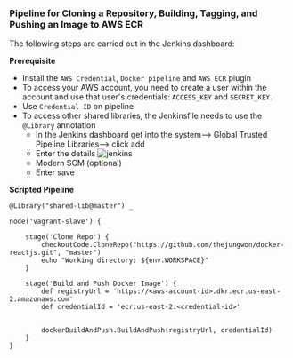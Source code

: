 ### Pipeline for Cloning a Repository, Building, Tagging, and Pushing an Image to AWS ECR

The following steps are carried out in the Jenkins dashboard:

**Prerequisite**

- Install the `AWS Credential`, `Docker pipeline` and `AWS ECR` plugin 
- To access your AWS account, you need to create a user within the account and use that user's credentials: `ACCESS_KEY` and `SECRET_KEY`.
- Use `Credential ID` on pipeline
- To access other shared libraries, the Jenkinsfile needs to use the `@Library` annotation
   -  In the Jenkins dashboard get into the system--> Global Trusted Pipeline Libraries--> click add
   - Enter the details
     ![jenkins](https://github.com/user-attachments/assets/d3732423-20b6-4c22-af14-739c235298d4)
   - Modern SCM (optional)
   - Enter save


**Scripted Pipeline**

```
@Library("shared-lib@master") _

node('vagrant-slave') {

    stage('Clone Repo') {
        checkoutCode.CloneRepo("https://github.com/thejungwon/docker-reactjs.git", "master")
        echo "Working directory: ${env.WORKSPACE}"
    }

    stage('Build and Push Docker Image') {
        def registryUrl = 'https://<aws-account-id>.dkr.ecr.us-east-2.amazonaws.com'
        def credentialId = 'ecr:us-east-2:<credential-id>'


        dockerBuildAndPush.BuildAndPush(registryUrl, credentialId)
    }
}

```
